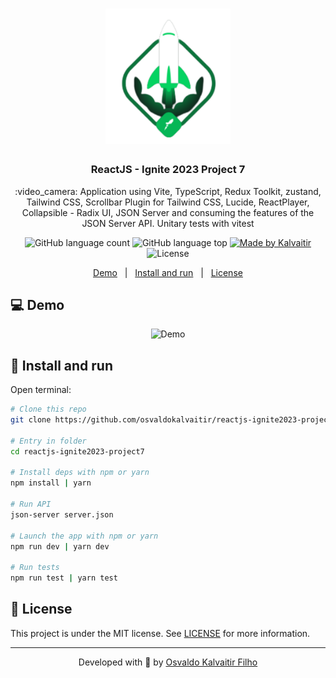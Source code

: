 <h1 align="center">
    <img src="/.github/assets/logo.svg"
    width="200px"
    alt="Logo" />
</h1>

<h3 align="center">
  ReactJS - Ignite 2023 Project 7
</h3>

<p align="center">
  :video_camera: Application using Vite, TypeScript, Redux Toolkit, zustand, Tailwind CSS, Scrollbar Plugin for Tailwind CSS, Lucide, ReactPlayer, Collapsible - Radix UI, JSON Server and consuming the features of the JSON Server API. 
  Unitary tests with vitest
</p>

<p align="center">
  <img alt="GitHub language count" src="https://img.shields.io/github/languages/count/osvaldokalvaitir/reactjs-ignite2023-project7.svg?color=00A83A">

  <img alt="GitHub language top" src="https://img.shields.io/github/languages/top/osvaldokalvaitir/reactjs-ignite2023-project7.svg?color=00A83A">

  <a href="https://kalvaitir.com/">
    <img alt="Made by Kalvaitir" src="https://img.shields.io/badge/made%20by-Kalvaitir-00A83A">
  </a>

  <img alt="License" src="https://img.shields.io/badge/license-MIT-00A83A">
</p>

<p align="center">
  <a href="#computer-demo">Demo</a>&nbsp;&nbsp;&nbsp;|&nbsp;&nbsp;&nbsp;<a href="#wrench-install-and-run">Install and run</a>&nbsp;&nbsp;&nbsp;|&nbsp;&nbsp;&nbsp;<a href="#memo-license">License</a>
</p>

## :computer: Demo

<p align="center">
  <img src="/.github/assets/demo.png" alt="Demo" />
</p>

## :wrench: Install and run

Open terminal:

```sh
# Clone this repo
git clone https://github.com/osvaldokalvaitir/reactjs-ignite2023-project7

# Entry in folder
cd reactjs-ignite2023-project7

# Install deps with npm or yarn
npm install | yarn

# Run API
json-server server.json

# Launch the app with npm or yarn
npm run dev | yarn dev

# Run tests
npm run test | yarn test
```

## :memo: License

This project is under the MIT license. See [LICENSE](/LICENSE) for more information.

---

<p align="center">
Developed with 💚 by <a href="https://www.linkedin.com/in/osvaldokalvaitir">Osvaldo Kalvaitir Filho</a>
</p>
